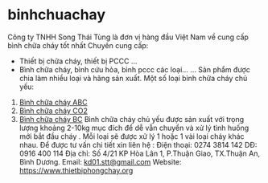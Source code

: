 # binhchuachay
Công ty TNHH Song Thái Tùng là đơn vị hàng đầu Việt Nam về cung cấp bình chữa cháy tốt nhất
Chuyên cung cấp:
- Thiết bị chữa cháy, thiết bị PCCC ...
- Bình chữa cháy, bình cứu hỏa, bình pccc các loại...
...
Sản phẩm được chia làm nhiều loại và hãng sản xuất.
Một số loại bình chữa cháy chủ yếu:
1. <a href="https://www.thietbiphongchay.org/danh-muc/binh-chua-chay/binh-chua-chay-bot-abc/" title="bình chữa cháy ABC"> Bình chữa cháy ABC </a>
2. <a href="https://www.thietbiphongchay.org/danh-muc/binh-chua-chay/binh-chua-chay-co2/" title="bình chữa cháy CO2">Bình chữa cháy CO2</a>
3. <a href="https://www.thietbiphongchay.org/danh-muc/binh-chua-chay/binh-chua-chay-bc/" title="bình chữa cháy BC">Bình chữa cháy BC</a>
Bình chữa cháy chủ yếu được sản xuất với trọng lượng khoảng 2-10kg mục đích để dễ vẫn chuyển và xử lý tình huống mới bắt đầu cháy . 
Mỗi loại sẽ được xử lý 1 hoặc 1 vài loại cháy khác nhau.
Để được tư vấn chi tiết xin liên hệ :
Điện thoại: 0274 3814 142
DĐ: 0916 400 114
Địa chỉ: Số 4/21 KP Hòa Lân 1, P.Thuận Giao, TX.Thuận An, Bình Dương.
Email: kd01.stt@gmail.com
Website: https://www.thietbiphongchay.org
